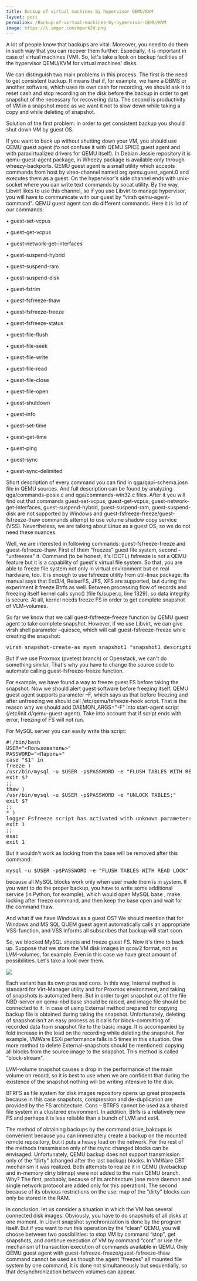 ```yaml
---
title: Backup of virtual machines by hypervisor QEMU/KVM
layout: post
permalink: /Backup-of-virtual-machines-by-hypervisor-QEMU/KVM
image: https://i.imgur.com/mpwrk2d.png
---
```


A lot of people know that backups are vital. Moreover, you need to do them in such way that you can recover them further. Especially, it is important in case of virtual machines (VM). So, let's take a look on backup facilities of the hypervisor QEMU/KVM for virtual machines' disks.

We can distinguish two main problems in this process. The first is the need to get consistent backup. It means that if, for example, we have a DBMS or another software, which uses its own cash for recording, we should ask it to reset cash and stop recording on the disk before the backup in order to get snapshot of the necessary for recovering data. The second is productivity of VM in a snapshot mode as we want it not to slow down while taking a copy and while deleting of snapshot.

Solution of the first problem: in order to get consistent backup you should shut down VM by guest OS.

If you want to back up without shutting down your VM, you should use QEMU guest agent (fo not confuse it with QEMU SPICE guest agent and with paravirtualized drivers for QEMU itself). In Debian Jessie repository it is qemu-guest-agent package, in Wheezy package is available only through wheezy-backports. QEMU guest agent is a small utility which accepts commands from host by vireo-channel named org.qemu.guest_agent.0 and executes them as a guest. On the hypervisor's side channel ends with unix-socket where you can write text commands by socat utility. By the way, Libvirt likes to use this channel, so if you use Libvirt to manage hypervisor, you will have to communicate with our guest by “virsh qemu-agent-command". QEMU guest agent can do different commands. Here it is list of our commands:

•	guest-set-vcpus

•	guest-get-vcpus

•	guest-network-get-interfaces

•	guest-suspend-hybrid

•	guest-suspend-ram

•	guest-suspend-disk

•	guest-fstrim

•	guest-fsfreeze-thaw

•	guest-fsfreeze-freeze

•	guest-fsfreeze-status

•	guest-file-flush

•	guest-file-seek

•	guest-file-write

•	guest-file-read

•	guest-file-close

•	guest-file-open

•	guest-shutdown

•	guest-info

•	guest-set-time

•	guest-get-time

•	guest-ping

•	guest-sync

•	guest-sync-delimited

Short description of every command you can find in qga/qapi-schema.josn file in QEMU sources. And full description can be found by analyzing qga/commands-posix.c and qga/commands-win32.c files. After it you will find out that commands guest-set-vcpus, guest-get-vcpus, guest-network-get-interfaces, guest-suspend-hybrid, guest-suspend-ram, guest-suspend-disk are not supported by Windows and guest-fsfreeze-freeze/guest-fsfreeze-thaw commands attempt to use volume shadow copy service (VSS). Nevertheless, we are talking about Linux as a guest OS, so we do not need these nuances.

Well, we are interested in following commands: guest-fsfreeze-freeze and guest-fsfreeze-thaw. First of them “freezes" guest file system, second – “unfreezes" it. Command (to be honest, it's IOCTL) fsfreeze is not a QEMU feature but it is a capability of guest's virtual file system. So that, you are able to freeze file system not only in virtual environment but on real hardware, too. It is enough to use fsfreeze utility from util-linux package. Its manual says that Ext3/4, ReiserFS, JFS, XFS are supported, but during the experiment it freeze Btrfs as well. Between processing flow of records and freezing itself kernel calls sync() (file fs/super.c, line 1329), so data integrity is secure. At all, kernel needs freeze FS in order to get complete snapshot of VLM-volumes.

So far we know that we call guest-fsfreeze-freeze function by QEMU guest agent to take complete snapshot. However, if we use Libvirt, we can give virsh shell parameter –quiesce, which will call guest-fsfreeze-freeze while creating the snapshot:
<pre>
virsh snapshot-create-as myvm snapshot1 "snapshot1 description" --disk-only --atomic –quiesce.
</pre>

But if we use Proxmox (pvetest branch) or Openstack, we can't do something similar. That's why you have to change the source code to automate calling guest-fsfreeze-freeze function.

For example, we have found a way to freeze guest FS before taking the snapshot. Now we should alert guest software before freezing itself. QEMU guest agent supports parameter –F, which says us that before freezing and after unfreezing we should call /etc/qemu/fsfreeze-hook script. That is the reason why we should add DAEMON_ARGS="-F" into start-agent script (/etc/init.d/qemu-guest-agent). Take into account that if script ends with error, freezing of FS will not run.

For MySQL server you can easily write this script:

<pre>
#!/bin/bash 
USER="<Пользователь>" 
PASSWORD="<Пароль>" 
case "$1" in 
freeze ) 
/usr/bin/mysql -u $USER -p$PASSWORD -e "FLUSH TABLES WITH READ LOCK;" 
exit $? 
;; 
thaw ) 
/usr/bin/mysql -u $USER -p$PASSWORD -e "UNLOCK TABLES;" 
exit $? 
;; 
* ) 
logger Fsfreeze script has activated with unknown parameter: $1 
exit 1 
;; 
esac 
exit 1
</pre>

But it wouldn't work as locking from the base will be removed after this command:
<pre>
mysql -u $USER -p$PASSWORD -e "FLUSH TABLES WITH READ LOCK"
</pre>

because all MySQL blocks work only when user made them is in system. If you want to do the proper backup, you have to write some additional service (in Python, for example), which would open MySQL base , make locking after freeze command, and then keep the base open and wait for the command thaw.

And what if we have Windows as a guest OS? We should mention that for Windows and MS SQL QUEM guest agent automatically calls an appropriate VSS-function, and VSS informs all subscribes that backup will start soon.

So, we blocked MySQL sheets and freeze guest FS. Now it's time to back up. Suppose that we store the VM disk images in qcow2 format, not as LVM-volumes, for example. Even in this case we have great amount of possibilities. Let's take a look over them.

![](https://web.archive.org/web/20160310033322im_/https://bitcalm.com/media/2015/4/4/Screen%20Shot%202015-04-04%20at%2011.32.18.png)

Each variant has its own pros and cons. In this way, Internal method is standard for Virt-Manager utility and for Proxmox environment, and taking of snapshots is automated here. But in order to get snapshot out of the file NBD-server on qemu-nbd base should be raised, and image file should be connected to it. In case of using External method prepared for copying backup file is obtained during taking the snapshot. Unfortunately, deleting of snapshot isn't an easy process as it calls for block-committing of recorded data from snapshot file to the basic image. It is accompanied by fold increase in the load on the recording while deleting the snapshot. For example, VMWare ESXi performance falls in 5 times in this situation. One more method to delete External-snapshots should be mentioned: copying all blocks from the source image to the snapshot. This method is called “block-stream".

LVM-volume snapshot causes a drop in the performance of the main volume on record, so it is best to use when we are confident that during the existence of the snapshot nothing will be writing intensive to the disk.

BTRFS as file system for disk images repository opens up great prospects because in this case snapshots, compression and de-duplication are provided by the FS architecture. Cons – BTRFS cannot be used as a shared file system in a clustered environment. In addition, Btrfs is a relatively new FS and perhaps it is less reliable than a bunch of LVM and ext4.

The method of obtaining backups by the command drive_bakcups is convenient because you can immediately create a backup on the mounted remote repository, but it puts a heavy load on the network. For the rest of the methods transmission only of the rsync changed blocks can be envisaged. Unfortunately, QEMU backup does not support transmission only of the “dirty" (changed after the last backup) blocks. In VMWare CBT mechanism it was realized. Both attempts to realize it in QEMU (livebackup and in-memory dirty bitmap) were not added to the main QEMU branch. Why? The first, probably, because of its architecture (one more daemon and single network protocol are added only for this operation). The second because of its obvious restrictions on the use: map of the “dirty" blocks can only be stored in the RAM.

In conclusion, let us consider a situation in which the VM has several connected disk images. Obviously, you have to do snapshots of all disks at one moment. In Libvirt snapshot synchronization is done by the program itself. But if you want to run this operation by the “clean" QEMU, you will choose between two possibilities: to stop VM by command “stop", get snapshots, and continue execution of VM by command “cont" or use the mechanism of transaction execution of commands available in QEMU. Only QEMU guest agent with guest-fsfreeze-freeze/guest-fsfreeze-thaw command cannot be used as though the agent "freezes" all mounted file system by one command, it is done not simultaneously but sequentially, so that desynchronization between volumes can appear.

